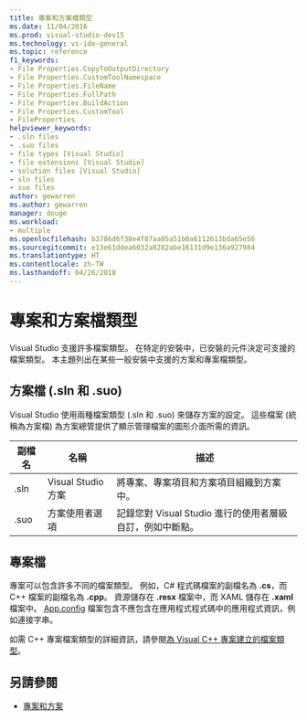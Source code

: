 ```yaml
---
title: 專案和方案檔類型
ms.date: 11/04/2016
ms.prod: visual-studio-dev15
ms.technology: vs-ide-general
ms.topic: reference
f1_keywords:
- File Properties.CopyToOutputDirectory
- File Properties.CustomToolNamespace
- File Properties.FileName
- File Properties.FullPath
- File Properties.BuildAction
- File Properties.CustomTool
- FileProperties
helpviewer_keywords:
- .sln files
- .suo files
- file types [Visual Studio]
- file extensions [Visual Studio]
- solution files [Visual Studio]
- sln files
- suo files
author: gewarren
ms.author: gewarren
manager: douge
ms.workload:
- multiple
ms.openlocfilehash: b3786d6f38e4f87aa05a51b0a6112613bda65e56
ms.sourcegitcommit: e13e61ddea6032a8282abe16131d9e136a927984
ms.translationtype: HT
ms.contentlocale: zh-TW
ms.lasthandoff: 04/26/2018
---
```

# <a name="project-and-solution-file-types"></a>專案和方案檔類型

Visual Studio 支援許多檔案類型。 在特定的安裝中，已安裝的元件決定可支援的檔案類型。 本主題列出在某些一般安裝中支援的方案和專案檔類型。

## <a name="solution-files-sln-and-suo"></a>方案檔 (.sln 和 .suo)

Visual Studio 使用兩種檔案類型 (.sln 和 .suo) 來儲存方案的設定。 這些檔案 (統稱為方案檔) 為方案總管提供了顯示管理檔案的圖形介面所需的資訊。

|副檔名|名稱|描述|
|---------------|----------|-----------------|
|.sln|Visual Studio 方案|將專案、專案項目和方案項目組織到方案中。|
|.suo|方案使用者選項|記錄您對 Visual Studio 進行的使用者層級自訂，例如中斷點。|

## <a name="project-files"></a>專案檔

專案可以包含許多不同的檔案類型。 例如，C# 程式碼檔案的副檔名為 **.cs**，而 C++ 檔案的副檔名為 **.cpp**。 資源儲存在 **.resx** 檔案中，而 XAML 儲存在 **.xaml** 檔案中。 [App.config](../../ide/managing-application-settings-dotnet.md) 檔案包含不應包含在應用程式程式碼中的應用程式資訊，例如連接字串。

如需 C++ 專案檔案類型的詳細資訊，請參閱[為 Visual C++ 專案建立的檔案類型](/cpp/ide/file-types-created-for-visual-cpp-projects)。

## <a name="see-also"></a>另請參閱

- [專案和方案](../../ide/solutions-and-projects-in-visual-studio.md)